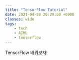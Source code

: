 ```yaml
---
title: "TensorFlow Tutorial"
date: 2021-04-30 20:29:00 +0900
classes: wide
tags:
    - tech
    - AIML
    - tensorflow
---
```

TensorFlow 배워보자!